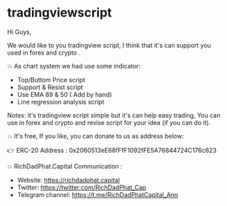 # tradingviewscript
 Hi Guys,

We would like to you tradingview  script, I think that it's  can support you used in forex and crypto .

💥 As chart system we had use some indicator:

+ Top/Buttom Price script
+ Support & Resist script
+ Use EMA 89 & 50 ( Add by hand)
+ Line regression analysis script

Notes: it's tradingview script simple but it's can help easy trading, You can use in forex and crypto and revise script for your idea (if you can do it).

💥 It's free, If you like, you can donate to us as address below:

 👉 ERC-20 Address : 0x2060513eE68fFfF1092fFE5A76844724C176c623

💥 RichDadPhat.Capital Communication :
+ Website: https://richdadphat.capital
+ Twitter: https://twitter.com/RichDadPhat_Cap
+ Telegram channel: https://t.me/RichDadPhatCapital_Ann
